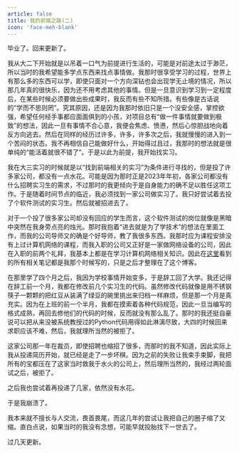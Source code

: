 ```yaml
---
article: false
title: 我的前端之路(二)
icon: 'face-meh-blank'
---
```


毕业了。回来更新了。

我从大二下开始就是以吊着一口气为前提进行生活的，可能是对前途太过于渺茫，所以当时的我希望能多学点东西来找点事情做。我那时很享受学习的过程，世界上有那么多的东西可以学，即使只面对一个方向深钻也会出现学无止境的情况，所以那几年真的很快乐，因为还不用考虑其他的事情。但是一旦意识到学习到一定程度后，在某些时候必须要做出些成果时，我反而有些不知所措。有些像是古话说的“学而不思则罔”。究其原因，还是因为我那时依旧只是一个没安全感，掌控欲强，希望任何经手事都应面面俱到的小孩，对项目总有“做一件事情就要做到极致”的想法，因此一旦有事情不合心意，我便会焦虑、愤懑，然后心惊胆战地向着反方向逃去。然后在同样的经历过许多，许多，许多次之后，我就慢慢的进入到一个苦闷的状态。我不再相信自己能做好什么，开始得过且过，我那时的想法就是很单纯的“能活着就很不错了”。于是以此为前提，我开始找实习。

我在大三实习的时候就是以“找到前端相关的实习”为条件进行寻找的，但是投了许多家公司，都没有一点水花。可能是因为那时正是2023年年初，各家公司都没有什么招聘实习生的需求，不过那时的我更倾向于是自身能力的确不足以胜任这项工作。于是随着时间节点的临近，我必须找到一家公司做实习了。我只好尝试着去投了个软件测试的实习生。然后就被招进去了。

对于一个投了很多家公司却没有回应的学生而言，这个软件测试的岗位就像是黑暗中突然在我身旁点亮的烛光。那时我抱着“进去就是为了学技术”的想法在里面工作，而我的公司导师又的确是个好导师，教了我很多东西。我那时应为课程安排没有上过计算机网络的课程，而我入职的公司又正好是一家做网络设备的公司，因此在入职的前两个礼拜，我基本上都是在学习计算机网络相关知识。因此在[这里](../learningNote/Computer_Network/README.md)看到的所有相关笔记都是我那个时候写的，只是之后才整理在了这个博客。

在那里学了四个月之后，我因为学校事情开始变多，于是辞工回了大学。我还记得在辞工前一个月，我都在修改前几个实习生的代码。虽然修改代码就像是用不锈钢筷子一颗颗的把红豆从装满了绿豆的碗里挑出来归档一样麻烦，但是那一个月是真充实。因为在上班的前一个半月，我都在摸索着各种代码规范，因此一旦当编写的格式成熟，再回去修他们的代码的时候，反而就没有那么乱了。那时的我还挺自豪说可以把从来没被系统教授过的Python代码用得如此淋漓尽致，大四的时候回来求职应该不难，然后，我就理所当然的被拒了。

这家公司那一年在裁员，即使招聘也缩招了很多，而那时的我不知道，因此实际上我从投递简历开始，就已经是走了一步坏棋。因为之前的失败让我束手束脚，我把所有的宝都压在了这家当时救我于水火的公司上，然后理所当然的，我经过两轮面试之后，被拒了。

之后我也尝试着再投递了几家，依然没有水花。

于是我崩溃了。

我本来就不擅长与人交流，畏首畏尾，而这几年的尝试让我把自己的圈子缩了又缩。直白点说，如果当时的我没有念想，可能早就投胎找下一世去了。

过几天更新。
